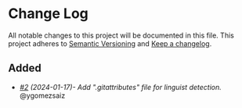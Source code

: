 # Change Log
All notable changes to this project will be documented in this file.
This project adheres to [Semantic Versioning](http://semver.org/) and [Keep a changelog](https://github.com/olivierlacan/keep-a-changelog).

## Added
- *[#2](https://github.com/idealista/docker_role/pull/2) (2024-01-17)- Add ".gitattributes" file for linguist detection.* @ygomezsaiz


